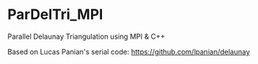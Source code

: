 # ParDelTri_MPI
Parallel Delaunay Triangulation using MPI &amp; C++

Based on Lucas Panian's serial code: https://github.com/lpanian/delaunay
